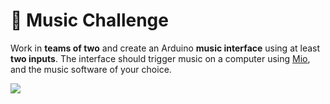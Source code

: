 # 🎵 Music Challenge

Work in **teams of two** and create an Arduino **music interface** using at least **two inputs**. The interface should trigger music on a computer using [Mio](output/keyboard-midi.md#mio), and the music software of your choice. 

![](https://lh3.googleusercontent.com/lTJHrWco6aHzfYDtcibIqAs4YJ1y5MnBnJWTL76KHfAm5FaioSEZ9rf5mJX41cLNNUaf292YIDk1HWMZBNuhuUfTh88Mvalk7G53acHDHs6o6oJ_vTATBNzslL62z3GlXxnwCnql)

